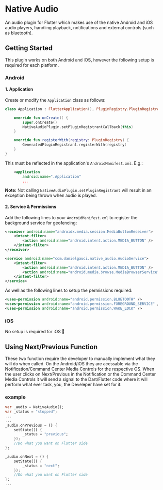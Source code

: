 # Native Audio

An audio plugin for Flutter which makes use of the native Android and iOS audio players, handling playback, notifications and external controls (such as bluetooth).

## Getting Started

This plugin works on both Android and iOS, however the following setup is required for each platform.

### Android

#### 1. Application

Create or modify the `Application` class as follows:

```kotlin
class Application : FlutterApplication(), PluginRegistry.PluginRegistrantCallback {

    override fun onCreate() {
        super.onCreate()
        NativeAudioPlugin.setPluginRegistrantCallback(this)
    }

    override fun registerWith(registry: PluginRegistry) {
        GeneratedPluginRegistrant.registerWith(registry)
    }
}
```

This must be reflected in the application's `AndroidManifest.xml`. E.g.:

```xml
    <application
        android:name=".Application"
        ...
```

**Note:** Not calling `NativeAudioPlugin.setPluginRegistrant` will result in an exception being
thrown when audio is played.

#### 2. Service & Permissions

Add the following lines to your `AndroidManifest.xml` to register the background service for
geofencing:

```xml
<receiver android:name="androidx.media.session.MediaButtonReceiver">
    <intent-filter>
        <action android:name="android.intent.action.MEDIA_BUTTON" />
    </intent-filter>
</receiver>

<service android:name="com.danielgauci.native_audio.AudioService">
    <intent-filter>
        <action android:name="android.intent.action.MEDIA_BUTTON" />
        <action android:name="android.media.browse.MediaBrowserService" />
    </intent-filter>
</service>
```

As well as the following lines to setup the permissions required:

```xml
<uses-permission android:name="android.permission.BLUETOOTH" />
<uses-permission android:name="android.permission.FOREGROUND_SERVICE" />
<uses-permission android:name="android.permission.WAKE_LOCK" />
```

### iOS

No setup is required for iOS 🍏

## Using Next/Previous Function

These two function require the developer to manually implement what they will do when called. On the Android/iOS they are acessable via the Notification/Command Center Media Controls for the respective OS. When the user clicks on Next/Previous in the Notification or the Command Center Media Controls it will send a signal to the Dart/Flutter code where it will perform what ever task, you, the Develeper have set for it.

### example
```dart
var _audio = NativeAudio();
var _status = "stopped";
...
...
_audio.onPrevious = () {
    setState(() {
        _status = "previous";
    });
    //Do what you want on Flutter side
};

_audio.onNext = () {
    setState(() {
        _status = "next";
    });
    //Do what you want on Flutter side
};
...
```
